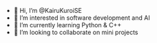 - 👋 Hi, I’m @KairuKuroiSE
- 👀 I’m interested in software development and AI
- 🌱 I’m currently learning Python & C++
- 💞️ I’m looking to collaborate on mini projects

<!---
KairuKuroiSE/KairuKuroiSE is a ✨ special ✨ repository because its `README.md` (this file) appears on your GitHub profile.
You can click the Preview link to take a look at your changes.
--->
